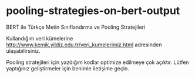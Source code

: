 # pooling-strategies-on-bert-output
BERT ile Türkçe Metin Sınıflandırma ve Pooling Stratejileri

Kullandığım veri kümelerine http://www.kemik.yildiz.edu.tr/veri_kumelerimiz.html adresinden ulaşabilirsiniz.

Pooling stratejileri için yazdığım kodlar optimize edilmeye çok açıktır. Lütfen yaptığınız geliştirmeler için benimle iletişime geçin.
